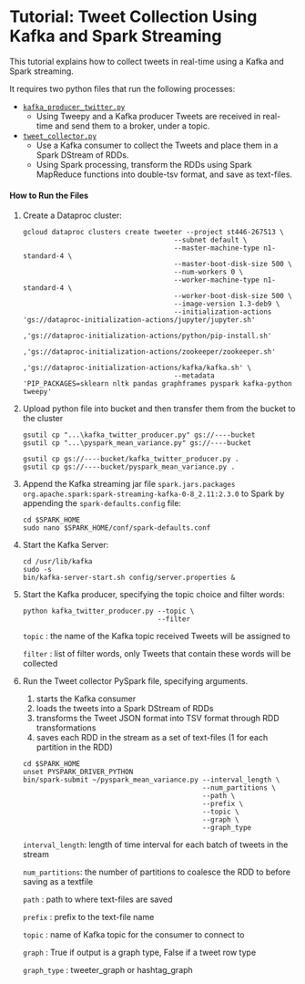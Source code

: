 # Tutorial: Tweet Collection Using Kafka and Spark Streaming 

This tutorial explains how to collect tweets in real-time using a Kafka and Spark streaming.

It requires two python files that run the following processes:
- [`kafka_producer_twitter.py`](streaming/kafka_producer_twitter.py)
    - Using Tweepy and a Kafka producer Tweets are received in real-time and send them to a broker, under a topic.
- [`tweet_collector.py`](streaming/tweet_collector.py)
    - Use a Kafka consumer to collect the Tweets and place them in a Spark DStream of RDDs.
    - Using Spark processing, transform the RDDs using Spark MapReduce functions into double-tsv format, and save as text-files.

#### How to Run the Files

1. Create a Dataproc cluster:
    ```
   gcloud dataproc clusters create tweeter --project st446-267513 \
                                         --subnet default \
                                         --master-machine-type n1-standard-4 \
                                         --master-boot-disk-size 500 \
                                         --num-workers 0 \
                                         --worker-machine-type n1-standard-4 \
                                         --worker-boot-disk-size 500 \
                                         --image-version 1.3-deb9 \
                                         --initialization-actions 'gs://dataproc-initialization-actions/jupyter/jupyter.sh'
                                                                 ,'gs://dataproc-initialization-actions/python/pip-install.sh'
                                                                 ,'gs://dataproc-initialization-actions/zookeeper/zookeeper.sh'
                                                                 ,'gs://dataproc-initialization-actions/kafka/kafka.sh' \
                                         --metadata 'PIP_PACKAGES=sklearn nltk pandas graphframes pyspark kafka-python tweepy'
    ```                                     
2. Upload python file into bucket and then transfer them from the bucket to the cluster
    ```
    gsutil cp "...\kafka_twitter_producer.py" gs://----bucket
    gsutil cp "...\pyspark_mean_variance.py" gs://----bucket

    gsutil cp gs://----bucket/kafka_twitter_producer.py .
    gsutil cp gs://----bucket/pyspark_mean_variance.py .
    ```
3. Append the Kafka streaming jar file `spark.jars.packages org.apache.spark:spark-streaming-kafka-0-8_2.11:2.3.0` to Spark by appending the `spark-defaults.config` file:
    ```angular2
    cd $SPARK_HOME
    sudo nano $SPARK_HOME/conf/spark-defaults.conf
    ```
4. Start the Kafka Server:
    ```
    cd /usr/lib/kafka
    sudo -s
    bin/kafka-server-start.sh config/server.properties &
    ```
5. Start the Kafka producer, specifying the topic choice and filter words:
    ```angular2
    python kafka_twitter_producer.py --topic \
                                     --filter
    ```
    `topic` : the name of the Kafka topic received Tweets will be assigned to

    `filter` : list of filter words, only Tweets that contain these words will be collected

6. Run the Tweet collector PySpark file, specifying arguments. 
    1. starts the Kafka consumer
    2. loads the tweets into a Spark DStream of RDDs
    3. transforms the Tweet JSON format into TSV format through RDD transformations
    4. saves each RDD in the stream as a set of text-files (1 for each partition in the RDD)

    ```angular2
    cd $SPARK_HOME
    unset PYSPARK_DRIVER_PYTHON
    bin/spark-submit ~/pyspark_mean_variance.py --interval_length \
                                                --num_partitions \
                                                --path \
                                                --prefix \
                                                --topic \
                                                --graph \
                                                --graph_type
   
    ```
    `interval_length`: length of time interval for each batch of tweets in the stream
    
    `num_partitions`: the number of partitions to coalesce the RDD to before saving as a textfile
    
    `path` : path to where text-files are saved
    
    `prefix` : prefix to the text-file name
    
    `topic` : name of Kafka topic for the consumer to connect to
    
    `graph` : True if output is a graph type, False if a tweet row type
    
    `graph_type` : tweeter_graph or hashtag_graph

